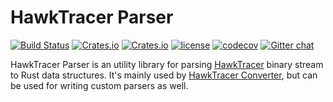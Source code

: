 HawkTracer Parser
====
[![Build Status](https://travis-ci.org/loganek/hawktracer-parser.svg?branch=master)](https://travis-ci.org/loganek/hawktracer-parser) [![Crates.io](https://img.shields.io/crates/v/hawktracer-parser.svg)](https://crates.io/crates/hawktracer-parser) [![Crates.io](https://img.shields.io/crates/d/hawktracer-parser.svg)](https://crates.io/crates/hawktracer-parser) [![license](https://img.shields.io/badge/license-MIT-blue.svg)](https://github.com/kbknapp/clap-rs/blob/master/LICENSE-MIT) 
[![codecov](https://codecov.io/gh/loganek/hawktracer-parser/branch/master/graph/badge.svg)](https://codecov.io/gh/loganek/hawktracer-parser) [![Gitter chat](https://badges.gitter.im/HawkTracer/lobby.png)](https://gitter.im/HawkTracer/lobby)

HawkTracer Parser is an utility library for parsing [HawkTracer](https://hawktracer.org) binary stream to Rust data structures. It's mainly used by [HawkTracer Converter](https://github.com/loganek/hawktracer-converter), but can be used for writing custom parsers as well.
